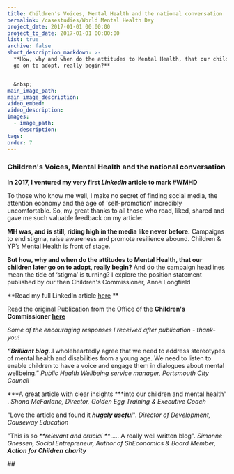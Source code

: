 ```yaml
---
title: Children's Voices, Mental Health and the national conversation
permalink: /casestudies/World Mental Health Day
project_date: 2017-01-01 00:00:00
project_to_date: 2017-01-01 00:00:00
list: true
archive: false
short_description_markdown: >-
  **How, why and when do the attitudes to Mental Health, that our children later
  go on to adopt, really begin?**


  &nbsp;
main_image_path:
main_image_description:
video_embed:
video_description:
images:
  - image_path:
    description:
tags:
order: 7
---
```


### **Children's Voices, Mental Health and the national conversation**

**In 2017, I ventured my very first *LinkedIn* article to mark \#WMHD**

To those who know me well, I make no secret of finding social media, the attention economy and the age of 'self-promotion' incredibly uncomfortable. So, my great thanks to all those who read, liked, shared and gave me such valuable feedback on my article:

**MH was, and is still, riding high in the media like never before.** Campaigns to end stigma, raise awareness and promote resilience abound. Children & YP’s Mental Health is front of stage.

**But how, why and when do the attitudes to Mental Health, that our children later go on to adopt, really begin?** And do the campaign headlines mean the tide of ‘stigma’ is turning? I explore the position statement published by our then Children's Commissioner, Anne Longfield

\*\*Read my full LinkedIn article [here](https://www.linkedin.com/pulse/childrens-voices-mental-health-national-conversation-jo-broad/) \*\*

Read the original Publication from the Office of the **Children's Commissioner [here](https://www.childrenscommissioner.gov.uk/wp-content/uploads/2017/10/Voices-Mental-health-needs-1_0.pdf)**

*Some of the encouraging responses I received after publication - thank-you\!*

***“Brilliant blog.***.I wholeheartedly agree that we need to address stereotypes of mental health and disabilities from a young age. We need to listen to enable children to have a voice and engage them in dialogues about mental wellbeing.” *Public Health Wellbeing service manager, Portsmouth City Council*

*\*\*A great article with clear insights \*\**into our children and mental health” . *Shona McFarlane, Director, Golden Egg Training & Executive Coach*

"Love the article and found it ***hugely useful***". *Director of Development, Causeway Education*

"This is so *\*\*relevant and crucial \*\**….. A really well written blog". *Simonne Gnessen, Social Entrepreneur, Author of ShEconomics & Board Member, **Action for Children charity***

\#\#
